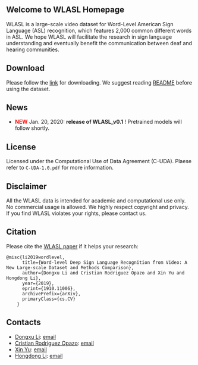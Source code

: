 ## Welcome to WLASL Homepage
WLASL is a large-scale video dataset for Word-Level American Sign Language (ASL) recognition, which features 2,000 common different words in ASL. We hope WLASL will facilitate the research in sign language understanding and eventually benefit the communication between deaf and hearing communities.

Download
---------------
Please follow the [link](https://drive.google.com/open?id=1hCtNChuNpvA7ShdU_bGClZsBmn4X7FfN) for downloading. We suggest reading [README](https://github.com/dxli94/WLASL/blob/master/README.md) before using the dataset.

News
---------------
* <span style="color: red"><b>NEW</b></span> Jan. 20, 2020: <span style="font-weight:bold">release of WLASL_v0.1</span> ! Pretrained models will follow shortly.


License
---------------
Licensed under the Computational Use of Data Agreement (C-UDA). Plaese refer to `C-UDA-1.0.pdf` for more information.

Disclaimer
---------------
All the WLASL data is intended for academic and computational use only. No commercial usage is allowed. We highly respect copyright and privacy. If you find WLASL violates your rights, please contact us.


Citation
--------------

Please cite the [WLASL paper](https://arxiv.org/abs/1910.11006) if it helps your research:

    @misc{li2019wordlevel,
          title={Word-level Deep Sign Language Recognition from Video: A New Large-scale Dataset and Methods Comparison},
          author={Dongxu Li and Cristian Rodriguez Opazo and Xin Yu and Hongdong Li},
          year={2019},
          eprint={1910.11006},
          archivePrefix={arXiv},
          primaryClass={cs.CV}
        }


Contacts
------------------
- [Dongxu Li](https://cecs.anu.edu.au/people/dongxu-li): [email](dongxu.li@anu.edu.au)
- [Cristian Rodriguez Opazo](https://www.roboticvision.org/rv_person/cristian-rodriguez/): [email](cristian.rodriguez@anu.edu.au)
- [Xin Yu](https://sites.google.com/site/xinyuanu/): [email](xin.yu@anu.edu.au)
- [Hongdong Li](https://cecs.anu.edu.au/~hongdong): [email](hongdong.li@anu.edu.au)
